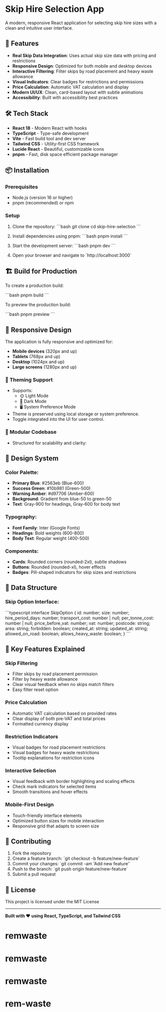 # Skip Hire Selection App

A modern, responsive React application for selecting skip hire sizes with a clean and intuitive user interface.

## 🚀 Features

- **Real Skip Data Integration**: Uses actual skip size data with pricing and restrictions
- **Responsive Design**: Optimized for both mobile and desktop devices
- **Interactive Filtering**: Filter skips by road placement and heavy waste allowance
- **Visual Indicators**: Clear badges for restrictions and permissions
- **Price Calculation**: Automatic VAT calculation and display
- **Modern UI/UX**: Clean, card-based layout with subtle animations
- **Accessibility**: Built with accessibility best practices

## 🛠️ Tech Stack

- **React 18** - Modern React with hooks
- **TypeScript** - Type-safe development
- **Vite** - Fast build tool and dev server
- **Tailwind CSS** - Utility-first CSS framework
- **Lucide React** - Beautiful, customizable icons
- **pnpm** - Fast, disk space efficient package manager

## 📦 Installation

### Prerequisites

- Node.js (version 16 or higher)
- pnpm (recommended) or npm

### Setup

1. Clone the repository:
\`\`\`bash
git clone <repository-url>
cd skip-hire-selection
\`\`\`

2. Install dependencies using pnpm:
\`\`\`bash
pnpm install
\`\`\`

3. Start the development server:
\`\`\`bash
pnpm dev
\`\`\`

4. Open your browser and navigate to \`http://localhost:3000\`

## 🏗️ Build for Production

To create a production build:

\`\`\`bash
pnpm build
\`\`\`

To preview the production build:

\`\`\`bash
pnpm preview
\`\`\`

## 📱 Responsive Design

The application is fully responsive and optimized for:

- **Mobile devices** (320px and up)
- **Tablets** (768px and up)
- **Desktop** (1024px and up)
- **Large screens** (1280px and up)

### 🎨 Theming Support
- Supports:
  - 🌞 Light Mode
  - 🌙 Dark Mode
  - 🖥️ System Preference Mode
- Theme is preserved using local storage or system preference.
- Toggle integrated into the UI for user control.

### 🧩 Modular Codebase
- Structured for scalability and clarity:

## 🎨 Design System

### Color Palette:
- **Primary Blue**: #2563eb (Blue-600)
- **Success Green**: #10b981 (Green-500)
- **Warning Amber**: #d97706 (Amber-600)
- **Background**: Gradient from blue-50 to green-50
- **Text**: Gray-900 for headings, Gray-600 for body text

### Typography:
- **Font Family**: Inter (Google Fonts)
- **Headings**: Bold weights (600-800)
- **Body Text**: Regular weight (400-500)

### Components:
- **Cards**: Rounded corners (rounded-2xl), subtle shadows
- **Buttons**: Rounded (rounded-xl), hover effects
- **Badges**: Pill-shaped indicators for skip sizes and restrictions

## 🔧 Data Structure

### Skip Option Interface:
\`\`\`typescript
interface SkipOption {
  id: number;
  size: number;
  hire_period_days: number;
  transport_cost: number | null;
  per_tonne_cost: number | null;
  price_before_vat: number;
  vat: number;
  postcode: string;
  area: string;
  forbidden: boolean;
  created_at: string;
  updated_at: string;
  allowed_on_road: boolean;
  allows_heavy_waste: boolean;
}
\`\`\`

## 🚀 Key Features Explained

 

### Skip Filtering
- Filter skips by road placement permission
- Filter by heavy waste allowance
- Clear visual feedback when no skips match filters
- Easy filter reset option

### Price Calculation
- Automatic VAT calculation based on provided rates
- Clear display of both pre-VAT and total prices
- Formatted currency display

### Restriction Indicators
- Visual badges for road placement restrictions
- Visual badges for heavy waste restrictions
- Tooltip explanations for restriction icons

### Interactive Selection
- Visual feedback with border highlighting and scaling effects
- Check mark indicators for selected items
- Smooth transitions and hover effects

### Mobile-First Design
- Touch-friendly interface elements
- Optimized button sizes for mobile interaction
- Responsive grid that adapts to screen size

## 🤝 Contributing

1. Fork the repository
2. Create a feature branch: \`git checkout -b feature/new-feature\`
3. Commit your changes: \`git commit -am 'Add new feature'\`
4. Push to the branch: \`git push origin feature/new-feature\`
5. Submit a pull request

## 📄 License

This project is licensed under the MIT License  

---

**Built with ❤️ using React, TypeScript, and Tailwind CSS**
# remwaste
# remwaste
# remwaste
# rem-waste
